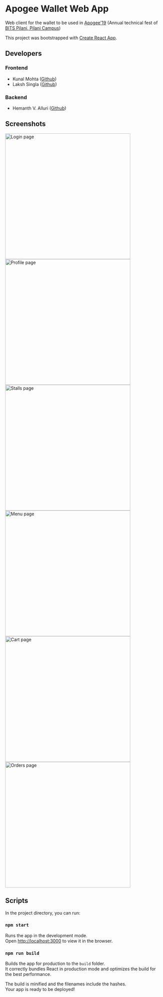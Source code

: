 # Apogee Wallet Web App

Web client for the wallet to be used in [Apogee'19](https://bits-apogee.org/) (Annual technical fest of [BITS Pilani, Pilani Campus](https://www.bits-pilani.ac.in/Pilani/index.aspx))

This project was bootstrapped with [Create React App](https://github.com/facebook/create-react-app).

## Developers

### Frontend
 - Kunal Mohta ([Github](https://github.com/kunal-mohta))
 - Laksh Singla ([Github](https://github.com/LakshSingla/))

### Backend
 - Hemanth V. Alluri ([Github](https://github.com/hypro999))

## Screenshots
<img src = "/screenshots/w1.png" alt = "Login page" width = "400"/> <img src = "/screenshots/w2.png" alt = "Profile page" width = "400"/>
<img src = "/screenshots/w3.png" alt = "Stalls page" width = "400"/> <img src = "/screenshots/w4.png" alt = "Menu page" width = "400"/>
<img src = "/screenshots/w5.png" alt = "Cart page" width = "400"/> <img src = "/screenshots/w6.png" alt = "Orders page" width = "400"/>

## Scripts

In the project directory, you can run:

### `npm start`

Runs the app in the development mode.<br>
Open [http://localhost:3000](http://localhost:3000) to view it in the browser.

### `npm run build`

Builds the app for production to the `build` folder.<br>
It correctly bundles React in production mode and optimizes the build for the best performance.

The build is minified and the filenames include the hashes.<br>
Your app is ready to be deployed!
